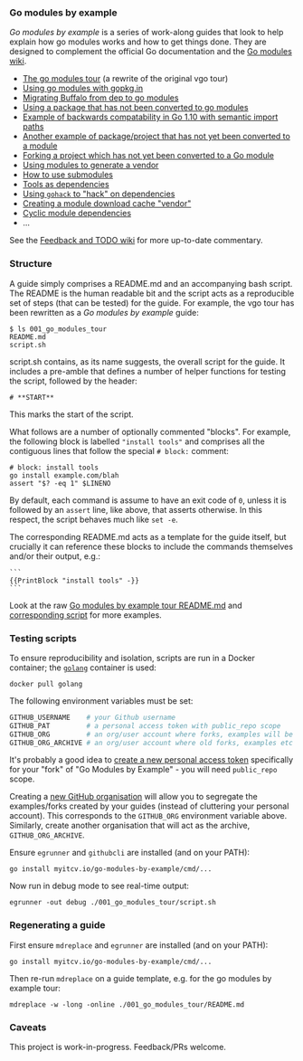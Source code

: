 ### Go modules by example

_Go modules by example_ is a series of work-along guides that look to help explain how go modules works and how to get
things done. They are designed to complement the official Go documentation and the [Go modules
wiki](https://github.com/golang/go/wiki/Modules).

* [The go modules tour](https://github.com/go-modules-by-example/index/blob/master/001_go_modules_tour/README.md) (a rewrite of the original vgo tour)
* [Using go modules with gopkg.in](https://github.com/go-modules-by-example/index/blob/master/002_using_gopkg_in/README.md)
* [Migrating Buffalo from dep to go modules](https://github.com/go-modules-by-example/index/blob/master/003_migrate_buffalo/README.md)
* [Using a package that has not been converted to go modules](https://github.com/go-modules-by-example/index/blob/master/004_echo_example/README.md)
* [Example of backwards compatability in Go 1.10 with semantic import paths](https://github.com/go-modules-by-example/index/blob/master/005_old_go/README.md)
* [Another example of package/project that has not yet been converted to a module](https://github.com/go-modules-by-example/index/blob/master/006_not_yet_go_module/README.md)
* [Forking a project which has not yet been converted to a Go module](https://github.com/go-modules-by-example/index/blob/master/007_old_code_replace/README.md)
* [Using modules to generate a vendor](https://github.com/go-modules-by-example/index/blob/master/008_vendor_example/README.md)
* [How to use submodules](https://github.com/go-modules-by-example/index/blob/master/009_submodules/README.md)
* [Tools as dependencies](https://github.com/go-modules-by-example/index/blob/master/010_tools/README.md)
* [Using `gohack` to "hack" on dependencies](https://github.com/myitcv/go-modules-by-example/blob/master/011_using_gohack/README.md)
* [Creating a module download cache "vendor"](https://github.com/go-modules-by-example/index/blob/master/012_modvendor/README.md)
* [Cyclic module dependencies](https://github.com/go-modules-by-example/index/blob/master/013_cyclic/README.md)
* ...

See the [Feedback and TODO wiki](https://github.com/go-modules-by-example/index/wiki/Feedback-TODO) for more up-to-date
commentary.

### Structure

A guide simply comprises a README.md and an accompanying bash script. The README is the human readable bit and the
script acts as a reproducible set of steps (that can be tested) for the guide. For example, the vgo tour has been
rewritten as a _Go modules by example_ guide:

<!-- __TEMPLATE: ls 001_go_modules_tour
```
$ {{.Cmd}}
{{.Out -}}
```
-->
```
$ ls 001_go_modules_tour
README.md
script.sh
```
<!-- END -->

script.sh contains, as its name suggests, the overall script for the guide. It includes a pre-amble that defines a
number of helper functions for testing the script, followed by the header:

```
# **START**
```

This marks the start of the script.

What follows are a number of optionally commented "blocks". For example, the following block is labelled `"install tools"`
and comprises all the contiguous lines that follow the special `# block:` comment:

```
# block: install tools
go install example.com/blah
assert "$? -eq 1" $LINENO
```

By default, each command is assume to have an exit code of `0`, unless it is followed by an `assert` line, like above,
that asserts otherwise. In this respect, the script behaves much like `set -e`.

The corresponding README.md acts as a template for the guide itself, but crucially it can reference these blocks to
include the commands themselves and/or their output, e.g.:

    ```
    {{PrintBlock "install tools" -}}
    ```

Look at the raw [Go modules by example tour README.md](https://raw.githubusercontent.com/go-modules-by-example/index/master/001_go_modules_tour/README.md)
and [corresponding script](https://github.com/go-modules-by-example/index/blob/master/001_go_modules_tour/script.sh) for more examples.

### Testing scripts

To ensure reproducibility and isolation, scripts are run in a Docker container; the
[`golang`](https://hub.docker.com/_/golang/) container is used:

<!-- __TEMPLATE: docker pull golang # LONG ONLINE
```
{{.Cmd}}
```
-->
```
docker pull golang
```
<!-- END -->

The following environment variables must be set:

```bash
GITHUB_USERNAME    # your Github username
GITHUB_PAT         # a personal access token with public_repo scope
GITHUB_ORG         # an org/user account where forks, examples will be created
GITHUB_ORG_ARCHIVE # an org/user account where old forks, examples etc will be moved
```

It's probably a good idea to [create a new personal access token](https://github.com/settings/tokens/new) specifically
for your "fork" of "Go Modules by Example" - you will need `public_repo` scope.

Creating a [new GitHub organisation](https://github.com/organizations/new) will allow you to segregate the
examples/forks created by your guides (instead of cluttering your personal account). This corresponds to the
`GITHUB_ORG` environment variable above. Similarly, create another organisation that will act as the archive,
`GITHUB_ORG_ARCHIVE`.

Ensure `egrunner` and `githubcli` are installed (and on your PATH):

<!-- __TEMPLATE: go install myitcv.io/go-modules-by-example/cmd/...
```
{{.Cmd}}
```
-->
```
go install myitcv.io/go-modules-by-example/cmd/...
```
<!-- END -->

Now run in debug mode to see real-time output:

<!-- __TEMPLATE: egrunner -out debug ./001_go_modules_tour/script.sh # LONG ONLINE
```
{{.Cmd}}
```
-->
```
egrunner -out debug ./001_go_modules_tour/script.sh
```
<!-- END -->

### Regenerating a guide

First ensure `mdreplace` and `egrunner` are installed (and on your PATH):

<!-- __TEMPLATE: go install myitcv.io/go-modules-by-example/cmd/...
```
{{.Cmd}}
```
-->
```
go install myitcv.io/go-modules-by-example/cmd/...
```
<!-- END -->

Then re-run `mdreplace` on a guide template, e.g. for the go modules by example tour:

<!-- __TEMPLATE: mdreplace -w -long -online ./001_go_modules_tour/README.md # LONG ONLINE
```
{{.Cmd}}
```
-->
```
mdreplace -w -long -online ./001_go_modules_tour/README.md
```
<!-- END -->

### Caveats

This project is work-in-progress. Feedback/PRs welcome.
